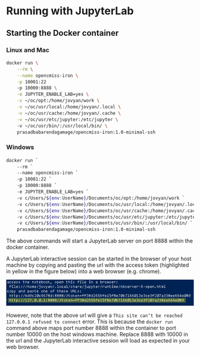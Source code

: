 # Running with JupyterLab

## Starting the Docker container
### Linux and Mac
```bash
docker run \
    --rm \
    --name opencmiss-iron \
    -p 10001:22 
    -p 10000:8888 \
    -e JUPYTER_ENABLE_LAB=yes \
    -v ~/oc/opt:/home/jovyan/work \
    -v ~/oc/usr/local:/home/jovyan/.local \
    -v ~/oc/usr/cache:/home/jovyan/.cache \
    -v ~/oc/usr/etc/jupyter:/etc/jupyter \ 
    -v ~/oc/usr/bin/:/usr/local/bin/ \ 
    prasadbabarendagamage/opencmiss-iron:1.0-minimal-ssh
```

### Windows
```bash
docker run `
    --rm `
    --name opencmiss-iron `
    -p 10001:22 `
    -p 10000:8888 `
    -e JUPYTER_ENABLE_LAB=yes ` 
    -v c/Users/${env:UserName}/Documents/oc/opt:/home/jovyan/work `
    -v c/Users/${env:UserName}/Documents/oc/usr/local:/home/jovyan/.local `
    -v c/Users/${env:UserName}/Documents/oc/usr/cache:/home/jovyan/.cache `
    -v c/Users/${env:UserName}/Documents/oc/usr/etc/jupyter:/etc/jupyter `
    -v c/Users/${env:UserName}/Documents/oc/usr/bin/:/usr/local/bin/ `
    prasadbabarendagamage/opencmiss-iron:1.0-minimal-ssh
```

The above commands will start a JupyterLab server on port 8888 within the docker container.

A JupyterLab interactive session can be started in the browser of your host machine by copying and pasting the url with the access token (highlighted in yellow in the figure below) into a web browser (e.g. chrome). 

![Docker Jupyter server url](./docker_jupyter_server_url.png) 

However, note that the above url will give a ```This site can’t be reached 127.0.0.1 refused to connect``` error. This is because the ```docker run``` command above maps port number 8888 within the container to port number 10000 on the host windows machine. Replace 8888 with 10000 in the url and the JupyterLab interactive session will load as expected in your web browser.

